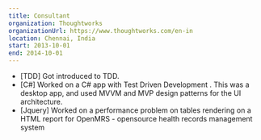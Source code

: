 ```yaml
---
title: Consultant
organization: Thoughtworks
organizationUrl: https://www.thoughtworks.com/en-in
location: Chennai, India
start: 2013-10-01
end: 2014-10-01
---
```


- [TDD] Got introduced to TDD. 
- [C#] Worked on a C# app with Test Driven Development . This was a desktop app, and used MVVM and MVP design patterns for the UI architecture.
- [Jquery] Worked on a performance problem on tables rendering on a HTML report for OpenMRS - opensource health records management system
